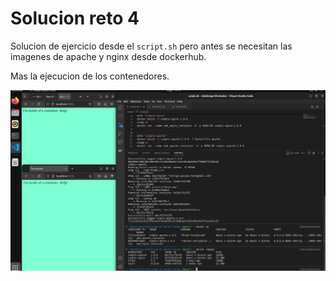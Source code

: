 
# Solucion reto 4


Solucion de ejercicio desde el `script.sh` pero antes se necesitan las imagenes de apache y nginx desde dockerhub.


Mas la ejecucion de los contenedores.


![](/images/reto4/01.png)